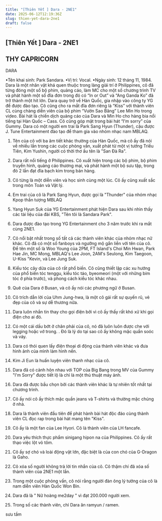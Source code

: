 ```yaml
---
title: "[Thiên Yết ] Dara - 2NE1"
date: 2025-06-12T12:19:36Z
slug: thien-yet-dara-2ne1
draft: false
---
```


## [Thiên Yết ] Dara - 2NE1

## THY CAPRICORN

DARA


•Tên khai sinh: Park Sandara.
•Vị trí: Vocal.
•Ngày sinh: 12 tháng 11, 1984.
Dara là một nhân vật khá quen thuộc trong làng giải trí ở Philippines, cô đã từng đóng một số bộ phim, quảng cáo, làm MC cho một số chương trình TV và phát hành một số đĩa đơn trong đó có “In or Out” và “Ang Ganda Ko” đã trở thành một hit lớn. Dara quay trở về Hàn Quốc, gia nhập vào công ty YG để được đào tạo. Cô cũng cho ra mắt đĩa đơn riêng là “Kiss” với thành viên CL cùng chàng diễn viên của bộ phim “Vườn Sao Băng” Lee Min Ho trong video. Bài hát là chiến dịch quảng cáo của Dara và Min Ho cho hàng bia nổi tiếng tại Hàn Quốc – Cass. Cô cũng góp mặt trong bài hát “I'm sorry” của Gummy. Dara có một người em trai là Park Sang Hyun (Thunder), cậu được J. Tune Entertainment đào tạo để tham gia vào nhóm nhạc nam MBLAQ.


1. Tên của cô với ba âm tiết khác thường của Hàn Quốc, mà cô ấy đã nói về nhiều lần trong các cuộc phỏng vấn, xuất phát từ một vị tướng Triều Tiên, Kim Yushin, người có thời thơ ấu tên là "San Đà Ra". 

 2. Dara rất nổi tiếng ở Philippines. Cô xuất hiện trong các bộ phim, bộ phim truyền hình, quảng cáo thương mại, và phát hành một bộ sưu tập, trong đó 2 lần đạt đĩa bạch kim trong bán hàng. 

 3. Cô từng là một diễn viên và học sinh cùng một lúc. Cô ấy cũng xuất sắc trong môn Toán và Vật lý. 

 4. Em trai của cô là Park Sang Hyun, được gọi là "Thunder" của nhóm nhạc Kpop thần tượng MBLAQ 

 5. Yang Hyun Suk của YG Entertainment phát hiện Dara sau khi nhìn thấy các tài liệu của đài KBS, "Tên tôi là Sandara Park". 

 6. Dara được đào tạo trong YG Entertainment cho 3 năm trước khi ra mắt cùng 2NE1. 

 7. Cô nổi bật nhất trong số tất cả các thành viên khác của nhóm nhạc nữ khác. Cô đã có một số fanboys và ngưỡng mộ gắn liền với tên của cô. Để tên một số là Woo Young của 2PM, FT Island's Choi Min Hwan, Park Hae Jin, MC Mong, MBLAQ's Lee Joon, 2AM's Seulong, Kim Taegoon, U-Kiss "Kevin, và Lee Jung Suk. 

 8. Kiểu tóc cây dừa của cô rất phổ biến. Cô cũng thiết lập các xu hướng của phổ biến tóc tenggu, kiểu tóc táo, byeomeori (một với những bím tóc ở phía trước), và phong cách kiểu tóc khác nhau. 

 9. Quê của Dara ở Busan, và cô ấy nói các phương ngữ ở Busan. 

 10. Cô trích dẫn lời của Uhm Jung-hwa, là một cô gái rất sự quyến rũ, vẻ đẹp của cô và sự dễ thương nữa. 

 11. Dara luôn nhắn tin thay cho gọi điện bởi vì cô ấy thấy rất khó xử khi gọi điện cho ai đó. 

 12. Có một cái dấu bớt ở chân phải của cô, nó đã luôn luôn được che với legging hoặc vớ trong. . Đó là lý do tại sao cô ấy không mặc quần soóc và váy. 

 13. Dara có thói quen lấy điện thoại di động của thành viên khác và đưa hình ảnh của mình làm hình nền. 

 14. Kim Ji Eun là huấn luyện viên thanh nhạc của cô. 

 15. Dara đã có cảnh hôn nhau với TOP của Big Bang trong MV của Gummy "I'm Sorry" được tiết lộ là chỉ là một thủ thuật máy ảnh. 

 16. Dara đã được bầu chọn bởi các thành viên khác là tự nhiên tốt nhất tại chương trình. 

 17. Cô ấy nói cô ấy thích mặc quần jeans và T-shirts và thường mặc chúng ở nhà. 

 18. Dara là thành viên đầu tiên để phát hành bài hát độc đáo cùng thành viên CL đọc rap trong bài hát mang tên "Kiss". 

 19. Cô ấy là một fan của Lee Hyori. Cô là thành viên của LH fancafe. 

 20. Dara yêu thích thực phẩm sinigang hipon na của Philippines. Cô ấy rất thạo việc lột vỏ tôm. 

 21. Cô ấy sợ chó và loài động vật lớn, đặc biệt là của con chó của G-Dragon là Gaho. 

 22. Cô xóa số người không trả lời tin nhắn của cô. Cô thậm chí đã xóa số thành viên của 2NE1 một lần. 

 23. Trong một cuộc phỏng vấn, cô nói rằng người đàn ông lý tưởng của cô là nam diễn viên Hàn Quốc Won Bin. 

 24. Dara đã là " Nữ hoàng me2day " vì đạt 200.000 người xem. 

 25. Trong số các thành viên, chỉ Dara ăn ramyun / ramen.
  

sưu tầm​